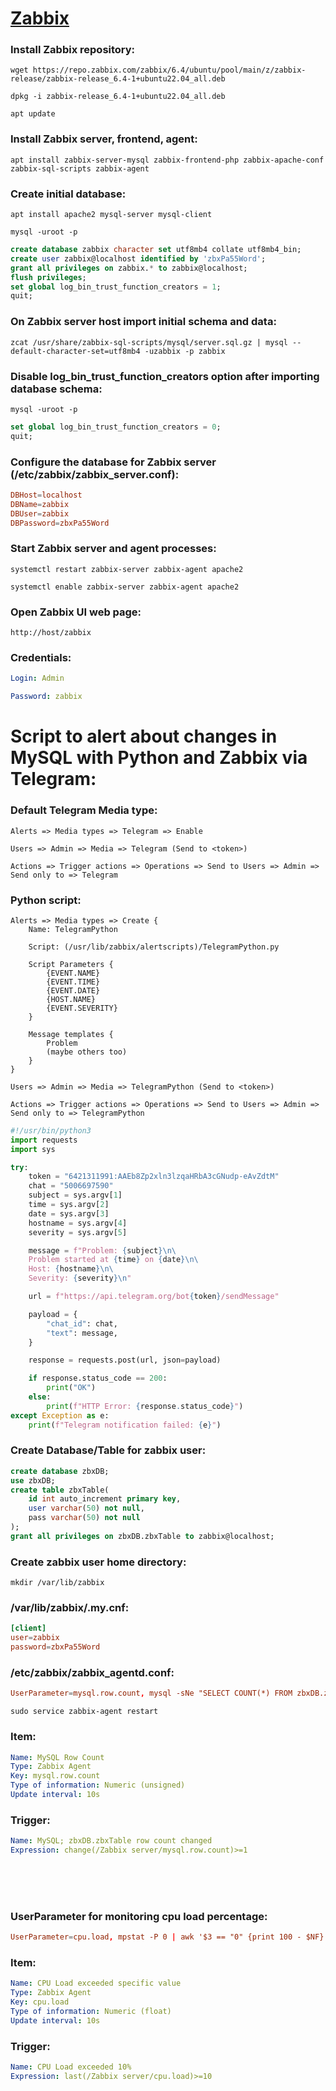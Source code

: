 # [Zabbix](https://www.zabbix.com/download)

### Install Zabbix repository:

```shell
wget https://repo.zabbix.com/zabbix/6.4/ubuntu/pool/main/z/zabbix-release/zabbix-release_6.4-1+ubuntu22.04_all.deb

dpkg -i zabbix-release_6.4-1+ubuntu22.04_all.deb

apt update
```

### Install Zabbix server, frontend, agent:

```shell
apt install zabbix-server-mysql zabbix-frontend-php zabbix-apache-conf zabbix-sql-scripts zabbix-agent
```

### Create initial database:

```shell
apt install apache2 mysql-server mysql-client
```

```shell
mysql -uroot -p
```

```sql
create database zabbix character set utf8mb4 collate utf8mb4_bin;
create user zabbix@localhost identified by 'zbxPa55Word';
grant all privileges on zabbix.* to zabbix@localhost;
flush privileges;
set global log_bin_trust_function_creators = 1;
quit;
```

### On Zabbix server host import initial schema and data:

```shell
zcat /usr/share/zabbix-sql-scripts/mysql/server.sql.gz | mysql --default-character-set=utf8mb4 -uzabbix -p zabbix
```

### Disable log_bin_trust_function_creators option after importing database schema:

```shell
mysql -uroot -p
```

```sql
set global log_bin_trust_function_creators = 0;
quit;
```

### Configure the database for Zabbix server (/etc/zabbix/zabbix_server.conf):

```conf
DBHost=localhost
DBName=zabbix
DBUser=zabbix
DBPassword=zbxPa55Word
```

### Start Zabbix server and agent processes:

```shell
systemctl restart zabbix-server zabbix-agent apache2

systemctl enable zabbix-server zabbix-agent apache2
```

### Open Zabbix UI web page:

```
http://host/zabbix
```

### Credentials:

```yaml
Login: Admin

Password: zabbix
```

# Script to alert about changes in MySQL with Python and Zabbix via Telegram:

### Default Telegram Media type:

```
Alerts => Media types => Telegram => Enable

Users => Admin => Media => Telegram (Send to <token>)

Actions => Trigger actions => Operations => Send to Users => Admin => Send only to => Telegram
```

### Python script:

```
Alerts => Media types => Create {
    Name: TelegramPython

    Script: (/usr/lib/zabbix/alertscripts)/TelegramPython.py

    Script Parameters {
        {EVENT.NAME}
        {EVENT.TIME}
        {EVENT.DATE}
        {HOST.NAME}
        {EVENT.SEVERITY}
    }

    Message templates {
        Problem
        (maybe others too)
    }
}

Users => Admin => Media => TelegramPython (Send to <token>)

Actions => Trigger actions => Operations => Send to Users => Admin => Send only to => TelegramPython
```

```python
#!/usr/bin/python3
import requests
import sys

try:
    token = "6421311991:AAEb8Zp2xln3lzqaHRbA3cGNudp-eAvZdtM"
    chat = "5006697590"
    subject = sys.argv[1]
    time = sys.argv[2]
    date = sys.argv[3]
    hostname = sys.argv[4]
    severity = sys.argv[5]

    message = f"Problem: {subject}\n\
    Problem started at {time} on {date}\n\
    Host: {hostname}\n\
    Severity: {severity}\n"

    url = f"https://api.telegram.org/bot{token}/sendMessage"

    payload = {
        "chat_id": chat,
        "text": message,
    }

    response = requests.post(url, json=payload)

    if response.status_code == 200:
        print("OK")
    else:
        print(f"HTTP Error: {response.status_code}")
except Exception as e:
    print(f"Telegram notification failed: {e}")
```

### Create Database/Table for zabbix user:

```sql
create database zbxDB;
use zbxDB;
create table zbxTable(
    id int auto_increment primary key,
    user varchar(50) not null,
    pass varchar(50) not null
);
grant all privileges on zbxDB.zbxTable to zabbix@localhost;
```

### Create zabbix user home directory:

```shell
mkdir /var/lib/zabbix
```

### /var/lib/zabbix/.my.cnf:

```conf
[client]
user=zabbix
password=zbxPa55Word
```

### /etc/zabbix/zabbix_agentd.conf:

```conf
UserParameter=mysql.row.count, mysql -sNe "SELECT COUNT(*) FROM zbxDB.zbxTable;"
```

```shell
sudo service zabbix-agent restart
```

### Item:

```yaml
Name: MySQL Row Count
Type: Zabbix Agent
Key: mysql.row.count
Type of information: Numeric (unsigned)
Update interval: 10s
```

### Trigger:

```yaml
Name: MySQL; zbxDB.zbxTable row count changed
Expression: change(/Zabbix server/mysql.row.count)>=1
```

<br>
<br>
<br>

### UserParameter for monitoring cpu load percentage:

```conf
UserParameter=cpu.load, mpstat -P 0 | awk '$3 == "0" {print 100 - $NF}'
```

### Item:

```yaml
Name: CPU Load exceeded specific value
Type: Zabbix Agent
Key: cpu.load
Type of information: Numeric (float)
Update interval: 10s
```

### Trigger:

```yaml
Name: CPU Load exceeded 10%
Expression: last(/Zabbix server/cpu.load)>=10
```